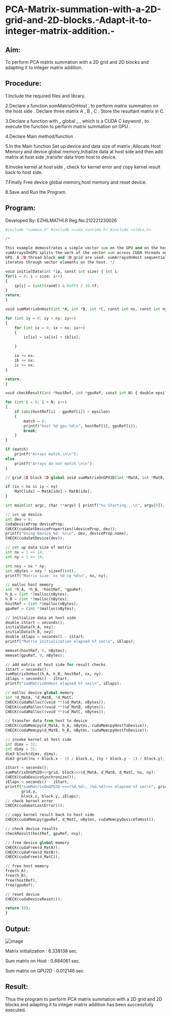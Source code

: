 # PCA-Matrix-summation-with-a-2D-grid-and-2D-blocks.-Adapt-it-to-integer-matrix-addition.-

## Aim:
To perform PCA matrix summation with a 2D grid and 2D blocks and adapting it to integer matrix addition.
## Procedure:
1.Include the required files and library.

2.Declare a function sumMatrixOnHost , to perform matrix summation on the host side . Declare three matrix A , B , C . Store the resultant matrix in C.

3.Declare a function with _ global _ , which is a CUDA C keyword , to execute the function to perform matrix summation on GPU .

4.Declare Main method/function .

5.In the Main function Set up device and data size of matrix ,Allocate Host Memory and device global memory,Initialize data at host side and then add matrix at host side ,transfer data from host to device.

6.Invoke kernel at host side , check for kernel error and copy kernel result back to host side.

7.Finally Free device global memory,host memory and reset device.

8.Save and Run the Program.
## Program:
Developed By: EZHILMATHI.R
Reg.No:212221230026


```py
#include "common.h" #include <cuda_runtime.h> #include <stdio.h>

/*

This example demonstrates a simple vector sum on the GPU and on the host.
sumArraysOnGPU splits the work of the vector sum across CUDA threads on the
GPU. A 2D thread block and 2D grid are used. sumArraysOnHost sequentially
iterates through vector elements on the host. */

void initialData(int *ip, const int size) { int i;
for(i = 0; i < size; i++)
{
    ip[i] = (int)(rand() & 0xFF) / 10.0f;
}
return;
}

void sumMatrixOnHost(int *A, int *B, int *C, const int nx, const int ny) { int *ia = A; int *ib = B; int *ic = C;

for (int iy = 0; iy < ny; iy++)
{
    for (int ix = 0; ix < nx; ix++)
    {
        ic[ix] = ia[ix] + ib[ix];

    }

    ia += nx;
    ib += nx;
    ic += nx;
}

return;
}

void checkResult(int *hostRef, int *gpuRef, const int N) { double epsilon = 1.0E-8; bool match = 1;

for (int i = 0; i < N; i++)
{
    if (abs(hostRef[i] - gpuRef[i]) > epsilon)
    {
        match = 0;
        printf("host %d gpu %d\n", hostRef[i], gpuRef[i]);
        break;
    }
}

if (match)
    printf("Arrays match.\n\n");
else
    printf("Arrays do not match.\n\n");
}

// grid 2D block 2D global void sumMatrixOnGPU2D(int *MatA, int *MatB, int *MatC, int nx,int ny) { unsigned int ix = threadIdx.x + blockIdx.x * blockDim.x; unsigned int iy = threadIdx.y + blockIdx.y * blockDim.y; unsigned int idx = iy * nx + ix;

if (ix < nx && iy < ny)
    MatC[idx] = MatA[idx] + MatB[idx];
}

int main(int argc, char **argv) { printf("%s Starting...\n", argv[0]);

// set up device
int dev = 0;
cudaDeviceProp deviceProp;
CHECK(cudaGetDeviceProperties(&deviceProp, dev));
printf("Using Device %d: %s\n", dev, deviceProp.name);
CHECK(cudaSetDevice(dev));

// set up data size of matrix
int nx = 1 << 14;
int ny = 1 << 14;

int nxy = nx * ny;
int nBytes = nxy * sizeof(int);
printf("Matrix size: nx %d ny %d\n", nx, ny);

// malloc host memory
int *h_A, *h_B, *hostRef, *gpuRef;
h_A = (int *)malloc(nBytes);
h_B = (int *)malloc(nBytes);
hostRef = (int *)malloc(nBytes);
gpuRef = (int *)malloc(nBytes);

// initialize data at host side
double iStart = seconds();
initialData(h_A, nxy);
initialData(h_B, nxy);
double iElaps = seconds() - iStart;
printf("Matrix initialization elapsed %f sec\n", iElaps);

memset(hostRef, 0, nBytes);
memset(gpuRef, 0, nBytes);

// add matrix at host side for result checks
iStart = seconds();
sumMatrixOnHost(h_A, h_B, hostRef, nx, ny);
iElaps = seconds() - iStart;
printf("sumMatrixOnHost elapsed %f sec\n", iElaps);

// malloc device global memory
int *d_MatA, *d_MatB, *d_MatC;
CHECK(cudaMalloc((void **)&d_MatA, nBytes));
CHECK(cudaMalloc((void **)&d_MatB, nBytes));
CHECK(cudaMalloc((void **)&d_MatC, nBytes));

// transfer data from host to device
CHECK(cudaMemcpy(d_MatA, h_A, nBytes, cudaMemcpyHostToDevice));
CHECK(cudaMemcpy(d_MatB, h_B, nBytes, cudaMemcpyHostToDevice));

// invoke kernel at host side
int dimx = 32;
int dimy = 32;
dim3 block(dimx, dimy);
dim3 grid((nx + block.x - 1) / block.x, (ny + block.y - 1) / block.y);

iStart = seconds();
sumMatrixOnGPU2D<<<grid, block>>>(d_MatA, d_MatB, d_MatC, nx, ny);
CHECK(cudaDeviceSynchronize());
iElaps = seconds() - iStart;
printf("sumMatrixOnGPU2D <<<(%d,%d), (%d,%d)>>> elapsed %f sec\n", grid.x,
       grid.y,
       block.x, block.y, iElaps);
// check kernel error
CHECK(cudaGetLastError());

// copy kernel result back to host side
CHECK(cudaMemcpy(gpuRef, d_MatC, nBytes, cudaMemcpyDeviceToHost));

// check device results
checkResult(hostRef, gpuRef, nxy);

// free device global memory
CHECK(cudaFree(d_MatA));
CHECK(cudaFree(d_MatB));
CHECK(cudaFree(d_MatC));

// free host memory
free(h_A);
free(h_B);
free(hostRef);
free(gpuRef);

// reset device
CHECK(cudaDeviceReset());

return (0);
}

```
## Output:

![image](https://github.com/ezhilmathir/PCA-Matrix-summation-with-a-2D-grid-and-2D-blocks.-Adapt-it-to-integer-matrix-addition.-/assets/94210147/072f44fb-f4e9-400f-b7ad-67dce1aaec71)


Matrix initialization : 6.338138 sec.

Sum matrix on Host : 0.884061 sec.

Sum matrix on GPU2D : 0.012146 sec

## Result:
Thus the program to perform PCA matrix summation with a 2D grid and 2D blocks and adapting it to integer matrix addition has been successfully executed.
